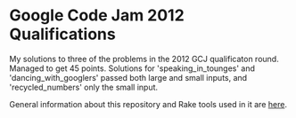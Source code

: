 # Google Code Jam 2012 Qualifications

My solutions to three of the problems in the 2012 GCJ qualificaton
round. Managed to get 45 points. Solutions for 'speaking_in_tounges' and
'dancing_with_googlers' passed both large and small inputs, and
'recycled_numbers' only the small input.

General information about this repository and Rake tools used in it are
[here](https://github.com/clifff/Google-Code-Jam).
